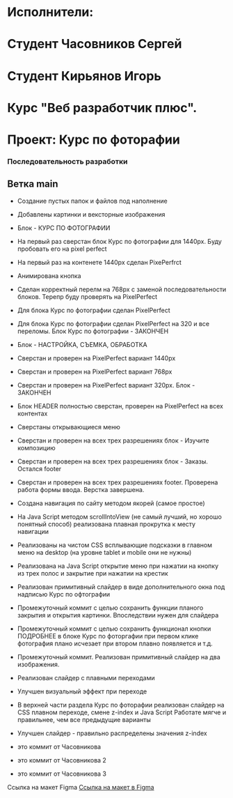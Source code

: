 # Исполнители:
# Cтудент Часовников Сергей
# Студент Кирьянов Игорь
# Курс "Веб разработчик плюс".

# Проект: Курс по фоторафии

### Последовательность разработки 
## Ветка main
* Создание пустых папок и файлов под наполнение
* Добавлены картинки и вексторные изображения

* Блок - КУРС ПО ФОТОГРАФИИ
* На первый раз сверстан блок Курс по фотографии для 1440px. Буду пробовать его на pixel perfect
* На первый раз на контенете 1440px сделан PixePerfrct
* Анимирована кнопка
* Сделан корректный перелм на 768px с заменой последовательности блоков. Терепр буду проверять на PixelPerfect
* Для блока Курс по фотографии сделан PixelPerfect
* Для блока Курс по фотографии сделан PixelPerfect на 320 и все переломы. Блок Курс по фотографии - ЗАКОНЧЕН

* Блок - НАСТРОЙКА, СЪЕМКА, ОБРАБОТКА
* Сверстан и проверен на PixelPerfect вариант 1440px
* Сверстан и проверен на PixelPerfect вариант 768px
* Сверстан и проверен на PixelPerfect вариант 320px. Блок - ЗАКОНЧЕН

* Блок HEADER полностью сверстан, проверен на PixelPerfect на всех контентах
* Сверстаны открывающиеся меню

* Сверстан и проверен на всех трех разрешениях блок - Изучите композицию

* Сверстан и проверен на всех трех разрешениях блок - Заказы. Остался footer

* Сверстан и проверен на всех трех разрешениях footer. Проверена работа формы ввода. Верстка завершена.

* Создана навигация по сайту методом якорей (самое простое)
* На Java Script методом scrollIntoView (не самый лучший, но хорошо понятный способ) реализована плавная прокрутка к месту навигации

* Реализованы на чистом CSS всплывающие подсказки в главном меню на desktop (на уровне tablet и mobile они не нужны)
* Реализована на Java Script открытие меню при нажатии на кнопку из трех полос и закрытие при нажатии на крестик

* Реализован примитивный слайдер в виде дополнительного окна под надписью Курс по офтографии 

* Промежуточный коммит с целью сохранить функции планого закрытия и открытия картинки. Впоследствии нужен для слайдера
* Промежуточный коммит с целью сохранить функционал кнопки ПОДРОБНЕЕ в блоке Курс по фоторгафии
при первом клике фотография плано исчезает при втором плавно появляется и т.д.

* Промежуточный коммит. Реализован примитивный слайдер на два изображения. 
* Реализован слайдер с плавными переходами
* Улучшен визуальный эффект при переходе

* В верхней части раздела Курс по фоторафии реализован слайдер на CSS плавном переходе, смене z-index и Java Script
Работате мягче и правильнее, чем все предыдущие варианты
* Улучшен слайдер - правильно распределены значения z-index
* это коммит от Часовникова 
* это коммит от Часовникова 2
* это коммит от Часовникова 3

Ссылка на макет Figma [Ссылка на макет в Figma](https://www.figma.com/file/G3UWFlQmNtNs67751YiDH2/Month-of-Landings_external-link?t=FgWAfQ4qPhrS7ybL-6)

